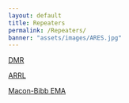 ```yaml
---
layout: default
title: Repeaters
permalink: /Repeaters/
banner: "assets/images/ARES.jpg"
---
```

[DMR](/DMR/) 

[ARRL](http://www.arrl.org/) 

[Macon-Bibb EMA](https://www.maconbibb.us/ema/) 
